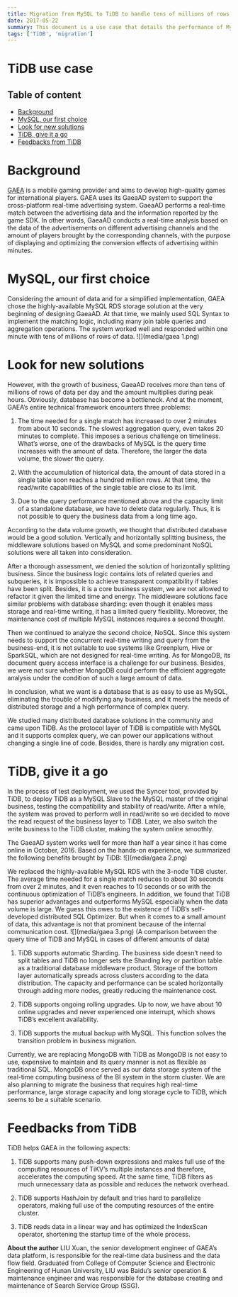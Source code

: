 ```yaml
---
title: Migration from MySQL to TiDB to handle tens of millions of rows of data per day
date: 2017-05-22
summary: This document is a use case that details the performance of MySQL and TiDB with tens of millions of rows of data per day.
tags: ['TiDB', 'migration']
---
```


# TiDB use case

## Table of content

+ [Background](#background)
+ [MySQL, our first choice](#mysql-our-first-choice)
+ [Look for new solutions](#look-for-new-solutions)
+ [TiDB, give it a go](#tidb-give-it-a-go)
+ [Feedbacks from TiDB](#feedbacks-from-tidb)


# Background

[GAEA](http://www.gaea.com/en/) is a mobile gaming provider and aims to develop high-quality games for international players. GAEA uses its GaeaAD system to support the cross-platform real-time advertising system. GaeaAD performs a real-time match between the advertising data and the information reported by the game SDK. In other words, GaeaAD conducts a real-time analysis based on the data of the advertisements on different advertising channels and the amount of players brought by the corresponding channels, with the purpose of displaying and optimizing the conversion effects of advertising within minutes.

# MySQL, our first choice

Considering the amount of data and for a simplified implementation, GAEA chose the highly-available MySQL RDS storage solution at the very beginning of designing GaeaAD. At that time, we mainly used SQL Syntax to implement the matching logic, including many join table queries and aggregation operations. The system worked well and responded within one minute with tens of millions of rows of data.
![](media/gaea 1.png)

# Look for new solutions

However, with the growth of business, GaeaAD receives more than tens of millions of rows of data per day and the amount multiplies during peak hours. Obviously, database has become a bottleneck. And at the moment, GAEA’s entire technical framework encounters three problems:

1. The time needed for a single match has increased to over 2 minutes from about 10 seconds. The slowest aggregation query, even takes 20 minutes to complete. This imposes a serious challenge on timeliness. What’s worse, one of the drawbacks of MySQL is the query time increases with the amount of data. Therefore, the larger the data volume, the slower the query.

2. With the accumulation of historical data, the amount of data stored in a single table soon reaches a hundred million rows. At that time, the read/write capabilities of the single table are close to its limit.

3. Due to the query performance mentioned above and the capacity limit of a standalone database, we have to delete data regularly. Thus, it is not possible to query the business data from a long time ago.

According to the data volume growth, we thought that distributed database would be a good solution. Vertically and horizontally splitting business, the middleware solutions based on MySQL and some predominant NoSQL solutions were all taken into consideration.

After a thorough assessment, we denied the solution of horizontally splitting business. Since the business logic contains lots of related queries and subqueries, it is impossible to achieve transparent compatibility if tables have been split. Besides, it is a core business system, we are not allowed to refactor it given the limited time and energy. The middleware solutions face similar problems with database sharding: even though it enables mass storage and real-time writing, it has a limited query flexibility. Moreover, the maintenance cost of multiple MySQL instances requires a second thought.

Then we continued to analyze the second choice, NoSQL. Since this system needs to support the concurrent real-time writing and query from the business-end, it is not suitable to use systems like Greenplum, Hive or SparkSQL, which are not designed for real-time writing. As for MongoDB, its document query access interface is a challenge for our business. Besides, we were not sure whether MongoDB could perform the efficient aggregate analysis under the condition of such a large amount of data.

In conclusion, what we want is a database that is as easy to use as MySQL, eliminating the trouble of modifying any business, and it meets the needs of distributed storage and a high performance of complex query.

We studied many distributed database solutions in the community and came upon TiDB. As the protocol layer of TiDB is compatible with MySQL and it supports complex query, we can power our applications without changing a single line of code. Besides, there is hardly any migration cost.

# TiDB, give it a go

In the process of test deployment, we used the Syncer tool, provided by TiDB, to deploy TiDB as a MySQL Slave to the MySQL master of the original business, testing the compatibility and stability of read/write. After a while, the system was proved to perform well in read/write so we decided to move the read request of the business layer to TiDB. Later, we also switch the write business to the TiDB cluster, making the system online smoothly.

The GaeaAD system works well for more than half a year since it has come online in October, 2016. Based on the hands-on experience, we summarized the following benefits brought by TiDB:
![](media/gaea 2.png)

We replaced the highly-available MySQL RDS with the 3-node TiDB cluster. The average time needed for a single match reduces to about 30 seconds from over 2 minutes, and it even reaches to 10 seconds or so with the continuous optimization of TiDB’s engineers. In addition, we found that TiDB has superior advantages and outperforms MySQL especially when the data volume is large. We guess this owes to the existence of TiDB’s self-developed distributed SQL Optimizer. But when it comes to a small amount of data, this advantage is not that prominent because of the internal communication cost.
![](media/gaea 3.png)
(A comparison between the query time of TiDB and MySQL in cases of different amounts of data)

1. TiDB supports automatic Sharding. The business side doesn’t need to split tables and TiDB no longer sets the Sharding key or partition table as a traditional database middleware product. Storage of the bottom layer automatically spreads across clusters according to the data distribution. The capacity and performance can be scaled horizontally through adding more nodes, greatly reducing the maintenance cost.

2. TiDB supports ongoing rolling upgrades. Up to now, we have about 10 online upgrades and never experienced one interrupt, which shows TiDB’s excellent availability.

3. TiDB supports the mutual backup with MySQL. This function solves the transition problem in business migration.

Currently, we are replacing MongoDB with TiDB as MongoDB is not easy to use, expensive to maintain and its query manner is not as flexible as traditional SQL. MongoDB once served as our data storage system of the real-time computing business of the BI system in the storm cluster. We are also planning to migrate the business that requires high real-time performance, large storage capacity and long storage cycle to TiDB, which seems to be a suitable scenario.

# Feedbacks from TiDB

TiDB helps GAEA in the following aspects:
1. TiDB supports many push-down expressions and makes full use of the computing resources of TiKV’s multiple instances and therefore, accelerates the computing speed. At the same time, TiDB filters as much unnecessary data as possible and reduces the network overhead.

2. TiDB supports HashJoin by default and tries hard to parallelize operators, making full use of the computing resources of the entire cluster.

3. TiDB reads data in a linear way and has optimized the IndexScan operator, shortening the startup time of the whole process.

**About the author**
LIU Xuan, the senior development engineer of GAEA’s data platform, is responsible for the real-time data business and the data flow field. Graduated from College of Computer Science and Electronic Engineering of Hunan University, LIU was Baidu’s senior operation & maintenance engineer and was responsible for the database creating and maintenance of Search Service Group (SSG).
